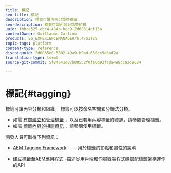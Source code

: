 ```yaml
---
title: 標記
seo-title: 標記
description: 標籤可讓內容分類並組織
seo-description: 標籤可讓內容分類並組織
uuid: fbbce525-ebc4-484b-bec9-2d68314cf15a
contentOwner: Guillaume Carlino
products: SG_EXPERIENCEMANAGER/6.4/SITES
topic-tags: platform
content-type: reference
discoiquuid: 2d0835e0-5602-49a9-b9ad-636ce5a8ad2a
translation-type: tm+mt
source-git-commit: 5f84641d87b88532f0fa0d92fada4e8cca3d9684

---
```



# 標記{#tagging}

標籤可讓內容分類和組織。 標籤可以按命名空間和分類法分類。

* 如需 [有關建立和管理標籤](/help/sites-administering/tags.md) ，以及已套用內容標籤的資訊，請參閱管理標籤。
* 如需 [標籤內容的相關資訊](/help/sites-authoring/tags.md) ，請參閱使用標籤。

開發人員可取得下列資訊：

* [AEM Tagging Framework](/help/sites-developing/framework.md) —— 用於標籤的節點和屬性的說明

* [建立標籤至AEM應用程式](/help/sites-developing/building.md) -描述從用戶端和伺服器端程式碼搭配標籤架構運作的API